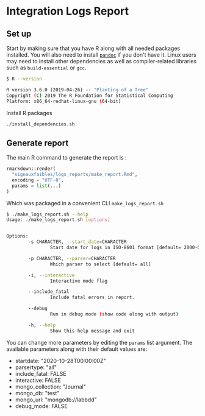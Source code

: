 # Integration Logs Report

## Set up

Start by making sure that you have R along with all needed packages installed. You will also need to install [`pandoc`](https://pandoc.org/installing.html) if you don't have it. Linux users may need to install other dependencies as well as compiler-related libraries such as `build-essential` or `gcc`.

```sh
$ R --version

R version 3.6.0 (2019-04-26) -- "Planting of a Tree"
Copyright (C) 2019 The R Foundation for Statistical Computing
Platform: x86_64-redhat-linux-gnu (64-bit)
```

Install R packages 

```sh
./install_dependencies.sh
```

## Generate report

The main R command to generate the report is :

```python
rmarkdown::render(
  "signauxfaibles/logs_reports/make_report.Rmd",
  encoding = "UTF-8",
  params = list(...)
)
```

Which was packaged in a convenient CLI `make_logs_report.sh`

```sh
$ ./make_logs_report.sh --help
Usage: ./make_logs_report.sh [options]


Options:
        -s CHARACTER, --start_date=CHARACTER
                Start date for logs in ISO-8601 format [default= 2000-01-01T00:00:00Z].

        -p CHARACTER, --parser=CHARACTER
                Which parser to select [default= all]

        -i, --interactive
                Interactive mode flag

        --include_fatal
                Include fatal errors in report.

        --debug
                Run in debug mode (show code along with output)

        -h, --help
                Show this help message and exit
```

You can change more parameters by editing the `params` list argument. The available parameters along with their default values are:

- startdate: "2020-10-28T00:00:00Z"
- parsertype:  "all"
- include_fatal: FALSE
- interactive: FALSE
- mongo_collection: "Journal"
- mongo_db: "test"
- mongo_url: "mongodb://labbdd"
- debug_mode: FALSE